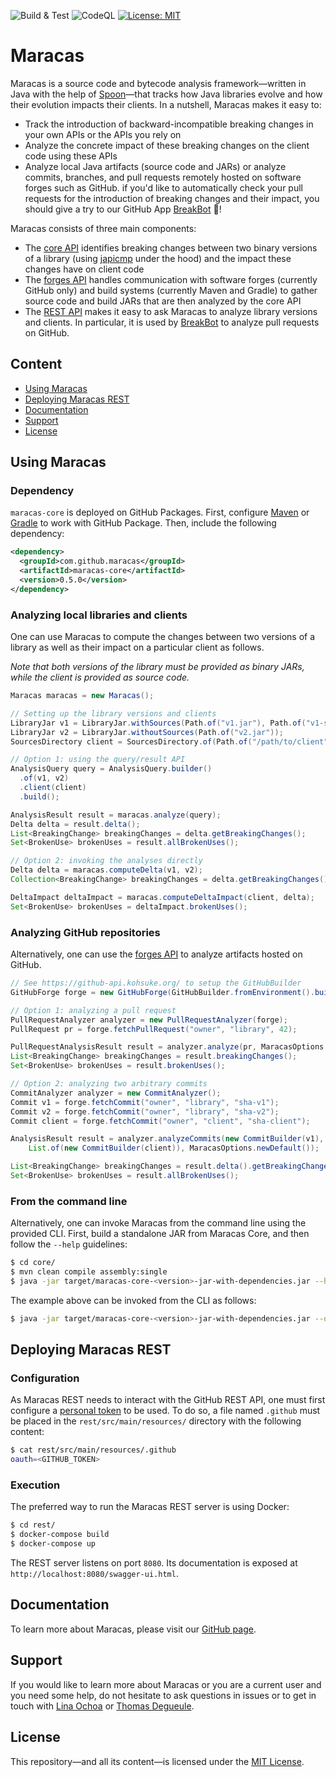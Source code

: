 ![Build & Test](https://github.com/alien-tools/maracas/actions/workflows/build.yml/badge.svg?branch=main) ![CodeQL](https://github.com/alien-tools/maracas/actions/workflows/codeql-analysis.yml/badge.svg?branch=main) [![License: MIT](https://img.shields.io/badge/License-MIT-yellow.svg)](https://opensource.org/licenses/MIT)

# Maracas

Maracas is a source code and bytecode analysis framework—written in Java with the help of [Spoon](https://github.com/INRIA/Spoon)—that tracks how Java libraries evolve and how their evolution impacts their clients. In a nutshell, Maracas makes it easy to:

  - Track the introduction of backward-incompatible breaking changes in your own APIs or the APIs you rely on
  - Analyze the concrete impact of these breaking changes on the client code using these APIs
  - Analyze local Java artifacts (source code and JARs) or analyze commits, branches, and pull requests remotely hosted on software forges such as GitHub. if you'd like to automatically check your pull requests for the introduction of breaking changes and their impact, you should give a try to our GitHub App [BreakBot](https://github.com/alien-tools/breakbot) :robot:!

Maracas consists of three main components:

  - The [core API](core/) identifies breaking changes between two binary versions of a library (using [japicmp](https://github.com/siom79/japicmp) under the hood) and the impact these changes have on client code
  - The [forges API](forges/) handles communication with software forges (currently GitHub only) and build systems (currently Maven and Gradle) to gather source code and build JARs that are then analyzed by the core API
  - The [REST API](rest/) makes it easy to ask Maracas to analyze library versions and clients. In particular, it is used by [BreakBot](https://github.com/alien-tools/breakbot) to analyze pull requests on GitHub.

## Content

- [Using Maracas](#using-maracas)
- [Deploying Maracas REST](#deploying-maracas-rest)
- [Documentation](#documentation)
- [Support](#support)
- [License](#license)


## Using Maracas

### Dependency

`maracas-core` is deployed on GitHub Packages.
First, configure [Maven](https://docs.github.com/en/packages/working-with-a-github-packages-registry/working-with-the-apache-maven-registry) or [Gradle](https://docs.github.com/en/packages/working-with-a-github-packages-registry/working-with-the-gradle-registry) to work with GitHub Package.
Then, include the following dependency:

```xml
<dependency>
  <groupId>com.github.maracas</groupId>
  <artifactId>maracas-core</artifactId>
  <version>0.5.0</version>
</dependency>
```

### Analyzing local libraries and clients
One can use Maracas to compute the changes between two versions of a library as well as their impact on a particular client as follows.

*Note that both versions of the library must be provided as binary JARs, while the client is provided as source code.*

```java
Maracas maracas = new Maracas();

// Setting up the library versions and clients
LibraryJar v1 = LibraryJar.withSources(Path.of("v1.jar"), Path.of("v1-sources/"));
LibraryJar v2 = LibraryJar.withoutSources(Path.of("v2.jar"));
SourcesDirectory client = SourcesDirectory.of(Path.of("/path/to/client"));

// Option 1: using the query/result API
AnalysisQuery query = AnalysisQuery.builder()
  .of(v1, v2)
  .client(client)
  .build();

AnalysisResult result = maracas.analyze(query);
Delta delta = result.delta();
List<BreakingChange> breakingChanges = delta.getBreakingChanges();
Set<BrokenUse> brokenUses = result.allBrokenUses();

// Option 2: invoking the analyses directly
Delta delta = maracas.computeDelta(v1, v2);
Collection<BreakingChange> breakingChanges = delta.getBreakingChanges();

DeltaImpact deltaImpact = maracas.computeDeltaImpact(client, delta);
Set<BrokenUse> brokenUses = deltaImpact.brokenUses();
```

### Analyzing GitHub repositories

Alternatively, one can use the [forges API](forges/) to analyze artifacts hosted on GitHub.

```java
// See https://github-api.kohsuke.org/ to setup the GitHubBuilder
GitHubForge forge = new GitHubForge(GitHubBuilder.fromEnvironment().build());

// Option 1: analyzing a pull request
PullRequestAnalyzer analyzer = new PullRequestAnalyzer(forge);
PullRequest pr = forge.fetchPullRequest("owner", "library", 42);

PullRequestAnalysisResult result = analyzer.analyze(pr, MaracasOptions.newDefault());
List<BreakingChange> breakingChanges = result.breakingChanges();
Set<BrokenUse> brokenUses = result.brokenUses();

// Option 2: analyzing two arbitrary commits
CommitAnalyzer analyzer = new CommitAnalyzer();
Commit v1 = forge.fetchCommit("owner", "library", "sha-v1");
Commit v2 = forge.fetchCommit("owner", "library", "sha-v2");
Commit client = forge.fetchCommit("owner", "client", "sha-client");

AnalysisResult result = analyzer.analyzeCommits(new CommitBuilder(v1), new CommitBuilder(v2),
    List.of(new CommitBuilder(client)), MaracasOptions.newDefault());

List<BreakingChange> breakingChanges = result.delta().getBreakingChanges();
Set<BrokenUse> brokenUses = result.allBrokenUses();
```

### From the command line
Alternatively, one can invoke Maracas from the command line using the provided CLI.
First, build a standalone JAR from Maracas Core, and then follow the `--help` guidelines:

```bash
$ cd core/
$ mvn clean compile assembly:single
$ java -jar target/maracas-core-<version>-jar-with-dependencies.jar --help
```

The example above can be invoked from the CLI as follows:

```bash
$ java -jar target/maracas-core-<version>-jar-with-dependencies.jar --old v1.jar --new v2.jar --client /path/to/client/src/main/java
```

## Deploying Maracas REST

### Configuration
As Maracas REST needs to interact with the GitHub REST API, one must first configure a [personal token](https://docs.github.com/en/authentication/keeping-your-account-and-data-secure/creating-a-personal-access-token) to be used.
To do so, a file named `.github` must be placed in the `rest/src/main/resources/` directory with the following content:

```bash
$ cat rest/src/main/resources/.github
oauth=<GITHUB_TOKEN>
```

### Execution
The preferred way to run the Maracas REST server is using Docker:
```bash
$ cd rest/
$ docker-compose build
$ docker-compose up
```

The REST server listens on port `8080`. Its documentation is exposed at `http://localhost:8080/swagger-ui.html`.


## Documentation
To learn more about Maracas, please visit our [GitHub page](https://alien-tools.github.io/maracas/).


## Support
If you would like to learn more about Maracas or you are a current user and you need some help, do not hesitate to ask questions in issues or to get in touch with [Lina Ochoa](https://github.com/lmove) or [Thomas Degueule](https://github.com/tdegueul).

## License
This repository—and all its content—is licensed under the [MIT License](https://choosealicense.com/licenses/mit/).  
